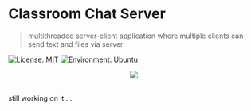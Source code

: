 # Classroom Chat Server
> multithreaded server-client application where multiple clients can send text and files via server

[![License: MIT](https://img.shields.io/badge/License-MIT-yellow.svg)](https://opensource.org/licenses/MIT)
[![Environment: Ubuntu](https://img.shields.io/badge/Environment-Ubuntu-orange)](https://ubuntu.com/)
 
<div align="center">
    <img src="https://github.com/CheesyFrappe/multithreaded-tcp-ip-chat-server/assets/80858788/4ec86731-aec1-4898-88a1-ba93e8fa4412"/>
</div><br>

still working on it
...
